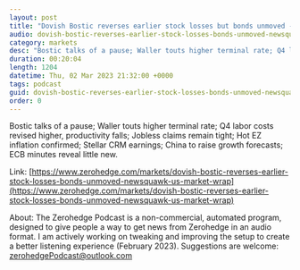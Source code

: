 ```yaml
---
layout: post
title: "Dovish Bostic reverses earlier stock losses but bonds unmoved - Newsquawk US Market Wrap"
audio: dovish-bostic-reverses-earlier-stock-losses-bonds-unmoved-newsquawk-us-market-wrap-0
category: markets
desc: "Bostic talks of a pause; Waller touts higher terminal rate; Q4 labor costs revised higher, productivity falls; Jobless claims remain tight; Hot EZ inflation confirmed; Stellar CRM earnings; China to raise growth forecasts; ECB minutes reveal little new."
duration: 00:20:04
length: 1204
datetime: Thu, 02 Mar 2023 21:32:00 +0000
tags: podcast
guid: dovish-bostic-reverses-earlier-stock-losses-bonds-unmoved-newsquawk-us-market-wrap-0
order: 0
---
```

Bostic talks of a pause; Waller touts higher terminal rate; Q4 labor costs revised higher, productivity falls; Jobless claims remain tight; Hot EZ inflation confirmed; Stellar CRM earnings; China to raise growth forecasts; ECB minutes reveal little new.

Link: [https://www.zerohedge.com/markets/dovish-bostic-reverses-earlier-stock-losses-bonds-unmoved-newsquawk-us-market-wrap](https://www.zerohedge.com/markets/dovish-bostic-reverses-earlier-stock-losses-bonds-unmoved-newsquawk-us-market-wrap)

About: The Zerohedge Podcast is a non-commercial, automated program, designed to give people a way to get news from Zerohedge in an audio format.  I am actively working on tweaking and improving the setup to create a better listening experience (February 2023).  Suggestions are welcome: [zerohedgePodcast@outlook.com](mailto:zerohedgePodcast@outlook.com)